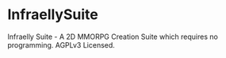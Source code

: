 # InfraellySuite
Infraelly Suite - A 2D MMORPG Creation Suite which requires no programming. AGPLv3 Licensed.
